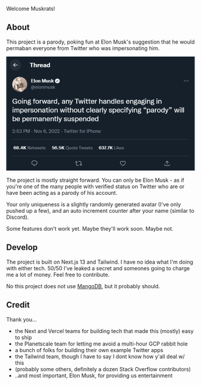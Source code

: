 Welcome Muskrats!

## About

This project is a parody, poking fun at Elon Musk's suggestion that he would permaban everyone from Twitter who was impersonating him.

![Elon's Tweet](/elon-is-burning-twitter-down.png?raw=true)

The project is mostly straight forward. You can only be Elon Musk - as if you're one of the many people with verified status on Twitter who are or have been acting as a parody of his account.

Your only uniqueness is a slightly randomly generated avatar (I've only pushed up a few), and an auto increment counter after your name (similar to Discord).

Some features don't work yet. Maybe they'll work soon. Maybe not.

## Develop

The project is built on Next.js 13 and Tailwind. I have no idea what I'm doing with either tech. 50/50 I've leaked a secret and someones going to charge me a lot of money. Feel free to contribute.

No this project does not use [MangoDB](https://github.com/dcramer/mangodb), but it probably should.

## Credit

Thank you...

- the Next and Vercel teams for building tech that made this (mostly) easy to ship
- the Planetscale team for letting me avoid a multi-hour GCP rabbit hole
- a bunch of folks for building their own example Twitter apps
- the Tailwind team, though I have to say I dont know how y'all deal w/ this
- (probably some others, definitely a dozen Stack Overflow contributors)
- ..and most important, Elon Musk, for providing us entertainment
